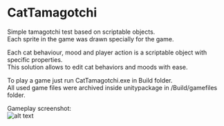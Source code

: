 # CatTamagotchi
Simple tamagotchi test based on scriptable objects.  
Each sprite in the game was drawn specially for the game.

Each cat behaviour, mood and player action is a scriptable object with specific properties.  
This solution allows to edit cat behaviors and moods with ease.  

To play a game just run CatTamagotchi.exe in Build folder.  
All used game files were archived inside unitypackage in /Build/gamefiles folder.  

Gameplay screenshot:  
![alt text](https://i.imgur.com/cHOmmbW.png)
